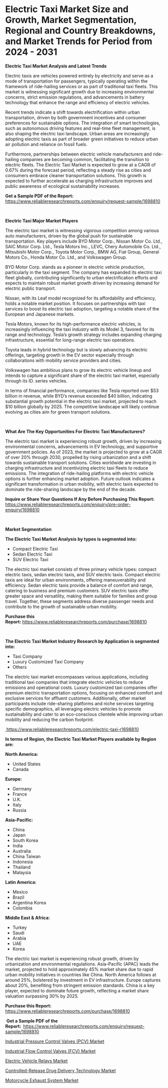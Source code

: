 <p><h1>Electric Taxi Market Size and Growth, Market Segmentation, Regional and Country Breakdowns, and Market Trends for Period from 2024 -  2031</h1></p><p><strong>Electric Taxi Market Analysis and Latest Trends</strong></p>
<p><p>Electric taxis are vehicles powered entirely by electricity and serve as a mode of transportation for passengers, typically operating within the framework of ride-hailing services or as part of traditional taxi fleets. This market is witnessing significant growth due to increasing environmental concerns, strict emission regulations, and advancements in battery technology that enhance the range and efficiency of electric vehicles.</p><p>Recent trends indicate a shift towards electrification within urban transportation, driven by both government incentives and consumer preferences for sustainable options. The integration of smart technologies, such as autonomous driving features and real-time fleet management, is also shaping the electric taxi landscape. Urban areas are increasingly adopting electric taxis as part of broader green initiatives to reduce urban air pollution and reliance on fossil fuels.</p><p>Furthermore, partnerships between electric vehicle manufacturers and ride-hailing companies are becoming common, facilitating the transition to electric fleets. The Electric Taxi Market is expected to grow at a CAGR of 0.67% during the forecast period, reflecting a steady rise as cities and consumers embrace cleaner transportation solutions. This growth is expected to further accelerate as charging infrastructure improves and public awareness of ecological sustainability increases.</p></p>
<p><strong>Get a Sample PDF of the Report:&nbsp;</strong> <a href="https://www.reliableresearchreports.com/enquiry/request-sample/1698810?utm_campaign=28&utm_medium=2&utm_source=Github&utm_content=ia&utm_term=01112024&utm_id=electric-taxi">https://www.reliableresearchreports.com/enquiry/request-sample/1698810</a></p>
<p>&nbsp;</p>
<p><strong>Electric Taxi Major Market Players</strong></p>
<p><p>The electric taxi market is witnessing vigorous competition among various auto manufacturers, driven by the global push for sustainable transportation. Key players include BYD Motor Corp., Nissan Motor Co. Ltd., SAIC Motor Corp. Ltd., Tesla Motors Inc., LEVC, Chery Automobile Co. Ltd., Mitsubishi Motor Corp., Toyota Motor Corp., BMW AG, Fiat Group, General Motors Co., Honda Motor Co. Ltd., and Volkswagen Group.</p><p>BYD Motor Corp. stands as a pioneer in electric vehicle production, particularly in the taxi segment. The company has expanded its electric taxi fleet globally, contributing significantly to urban electrification efforts and expects to maintain robust market growth driven by increasing demand for electric public transport.</p><p>Nissan, with its Leaf model recognized for its affordability and efficiency, holds a notable market position. It focuses on partnerships with taxi services to boost its electric taxi adoption, targeting a notable share of the European and Japanese markets.</p><p>Tesla Motors, known for its high-performance electric vehicles, is increasingly influencing the taxi industry with its Model 3, favored for its range and technology. Tesla’s growth strategy includes expanding charging infrastructure, essential for long-range electric taxi operations.</p><p>Toyota leads in hybrid technology but is slowly advancing its electric offerings, targeting growth in the EV sector especially through collaborations with mobility service providers and cities.</p><p>Volkswagen has ambitious plans to grow its electric vehicle lineup and intends to capture a significant share of the electric taxi market, especially through its ID. series vehicles. </p><p>In terms of financial performance, companies like Tesla reported over $53 billion in revenue, while BYD’s revenue exceeded $40 billion, indicating substantial growth potential in the electric taxi market, projected to reach $10 billion globally by 2025. The competitive landscape will likely continue evolving as cities aim for green transport solutions.</p></p>
<p>&nbsp;</p>
<p><strong>What Are The Key Opportunities For Electric Taxi Manufacturers?</strong></p>
<p><p>The electric taxi market is experiencing robust growth, driven by increasing environmental concerns, advancements in EV technology, and supportive government policies. As of 2023, the market is projected to grow at a CAGR of over 20% through 2030, propelled by rising urbanization and a shift towards sustainable transport solutions. Cities worldwide are investing in charging infrastructure and incentivizing electric taxi fleets to reduce emissions. The integration of ride-hailing platforms with electric vehicle options is further enhancing market adoption. Future outlook indicates a significant transformation in urban mobility, with electric taxis expected to dominate the ride-sharing landscape by the end of the decade.</p></p>
<p><strong>Inquire or Share Your Questions If Any Before Purchasing This Report:</strong> <a href="https://www.reliableresearchreports.com/enquiry/pre-order-enquiry/1698810?utm_campaign=28&utm_medium=2&utm_source=Github&utm_content=ia&utm_term=01112024&utm_id=electric-taxi">https://www.reliableresearchreports.com/enquiry/pre-order-enquiry/1698810</a></p>
<p>&nbsp;</p>
<p><strong>Market Segmentation</strong></p>
<p><strong>The Electric Taxi Market Analysis by types is segmented into:</strong></p>
<p><ul><li>Compact Electric Taxi</li><li>Sedan Electric Taxi</li><li>SUV Electric Taxi</li></ul></p>
<p><p>The electric taxi market consists of three primary vehicle types: compact electric taxis, sedan electric taxis, and SUV electric taxis. Compact electric taxis are ideal for urban environments, offering maneuverability and efficiency. Sedan electric taxis provide a balance of comfort and range, catering to business and premium customers. SUV electric taxis offer greater space and versatility, making them suitable for families and group travel. Together, these segments address diverse passenger needs and contribute to the growth of sustainable urban mobility.</p></p>
<p><strong>Purchase this Report:&nbsp;</strong><a href="https://www.reliableresearchreports.com/purchase/1698810?utm_campaign=28&utm_medium=2&utm_source=Github&utm_content=ia&utm_term=01112024&utm_id=electric-taxi">https://www.reliableresearchreports.com/purchase/1698810</a></p>
<p>&nbsp;</p>
<p><strong>The Electric Taxi Market Industry Research by Application is segmented into:</strong></p>
<p><ul><li>Taxi Company</li><li>Luxury Customized Taxi Company</li><li>Others</li></ul></p>
<p><p>The electric taxi market encompasses various applications, including traditional taxi companies that integrate electric vehicles to reduce emissions and operational costs. Luxury customized taxi companies offer premium electric transportation options, focusing on enhanced comfort and exclusive services for affluent customers. Additionally, other market participants include ride-sharing platforms and niche services targeting specific demographics, all leveraging electric vehicles to promote sustainability and cater to an eco-conscious clientele while improving urban mobility and reducing the carbon footprint.</p></p>
<p><a href="https://www.reliableresearchreports.com/electric-taxi-r1698810?utm_campaign=28&utm_medium=2&utm_source=Github&utm_content=ia&utm_term=01112024&utm_id=electric-taxi">&nbsp;https://www.reliableresearchreports.com/electric-taxi-r1698810</a></p>
<p><strong>In terms of Region, the Electric Taxi Market Players available by Region are:</strong></p>
<p>
    <p> <strong> North America: </strong>
        <ul>
            <li>United States</li>
            <li>Canada</li>
        </ul>
        </p> 
    <p> <strong> Europe: </strong>
        <ul>
            <li>Germany</li>
            <li>France</li>
            <li>U.K.</li>
            <li>Italy</li>
            <li>Russia</li>
        </ul>
        </p> 
    <p> <strong> Asia-Pacific: </strong>
        <ul>
            <li>China</li>
            <li>Japan</li>
            <li>South Korea</li>
            <li>India</li>
            <li>Australia</li>
            <li>China Taiwan</li>
            <li>Indonesia</li>
            <li>Thailand</li>
            <li>Malaysia</li>
        </ul>
        </p> 
    <p> <strong> Latin America: </strong>
        <ul>
            <li>Mexico</li>
            <li>Brazil</li>
            <li>Argentina Korea</li>
            <li>Colombia</li>
        </ul>
        </p> 
    <p> <strong> Middle East & Africa: </strong>
        <ul>
            <li>Turkey</li>
            <li>Saudi</li>
            <li>Arabia</li>
            <li>UAE</li>
            <li>Korea</li>
        </ul>
    </p>
    </p>
<p><p>The electric taxi market is experiencing robust growth, driven by urbanization and environmental regulations. Asia-Pacific (APAC) leads the market, projected to hold approximately 45% market share due to rapid urban mobility initiatives in countries like China. North America follows at around 25%, bolstered by investment in EV infrastructure. Europe captures about 20%, benefiting from stringent emission standards. China is a key player, expected to dominate future growth, reflecting a market share valuation surpassing 30% by 2025.</p></p>
<p><strong>Purchase this Report: </strong><a href="https://www.reliableresearchreports.com/purchase/1698810?utm_campaign=28&utm_medium=2&utm_source=Github&utm_content=ia&utm_term=01112024&utm_id=electric-taxi">https://www.reliableresearchreports.com/purchase/1698810</a></p>
<p>&nbsp;<strong>Get a Sample PDF of the Report:&nbsp;&nbsp;</strong><a href="https://www.reliableresearchreports.com/enquiry/request-sample/1698810?utm_campaign=28&utm_medium=2&utm_source=Github&utm_content=ia&utm_term=01112024&utm_id=electric-taxi">https://www.reliableresearchreports.com/enquiry/request-sample/1698810</a></p>
<p><strong></strong></p>
<p><p><a href="https://issuu.com/reportprime-2/docs/industrial-pressure-control-valves-_83b6c537f3df7c?utm_campaign=28&utm_medium=2&utm_source=Github&utm_content=ia&utm_term=01112024&utm_id=electric-taxi">Industrial Pressure Control Valves (PCV) Market</a></p><p><a href="https://issuu.com/reportprime-2/docs/industrial-flow-control-valves-fcv-_0b4070dd5a4406?utm_campaign=28&utm_medium=2&utm_source=Github&utm_content=ia&utm_term=01112024&utm_id=electric-taxi">Industrial Flow Control Valves (FCV) Market</a></p><p><a href="https://github.com/LoretaDushku585/Market-Research-Report-List-1/blob/main/electric-vehicle-relays-market.md?utm_campaign=28&utm_medium=2&utm_source=Github&utm_content=ia&utm_term=01112024&utm_id=electric-taxi">Electric Vehicle Relays Market</a></p><p><a href="https://www.linkedin.com/pulse/controlled-release-drug-delivery-technology-landscape-rzfdc?utm_campaign=28&utm_medium=2&utm_source=Github&utm_content=ia&utm_term=01112024&utm_id=electric-taxi">Controlled-Release Drug Delivery Technology Market</a></p><p><a href="https://github.com/florjvdva/Market-Research-Report-List-1/blob/main/motorcycle-exhaust-system-market.md?utm_campaign=28&utm_medium=2&utm_source=Github&utm_content=ia&utm_term=01112024&utm_id=electric-taxi">Motorcycle Exhaust System Market</a></p></p>